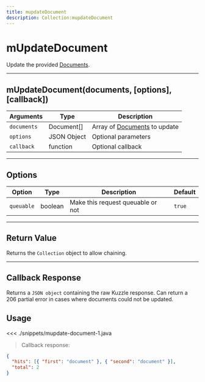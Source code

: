 ```yaml
---
title: mupdateDocument
description: Collection:mupdateDocument
---
```


# mUpdateDocument

Update the provided [Documents](/sdk/android/3/controllers/document/).

---

## mUpdateDocument(documents, [options], [callback])

| Arguments   | Type        | Description                                                          |
| ----------- | ----------- | -------------------------------------------------------------------- |
| `documents` | Document[]  | Array of [Documents](/sdk/android/3/controllers/document/) to update |
| `options`   | JSON Object | Optional parameters                                                  |
| `callback`  | function    | Optional callback                                                    |

---

## Options

| Option     | Type    | Description                       | Default |
| ---------- | ------- | --------------------------------- | ------- |
| `queuable` | boolean | Make this request queuable or not | `true`  |

---

## Return Value

Returns the `Collection` object to allow chaining.

---

## Callback Response

Returns a `JSON object` containing the raw Kuzzle response.
Can return a 206 partial error in cases where documents could not be updated.

## Usage

<<< ./snippets/mupdate-document-1.java

> Callback response:

```json
{
  "hits": [{ "first": "document" }, { "second": "document" }],
  "total": 2
}
```
